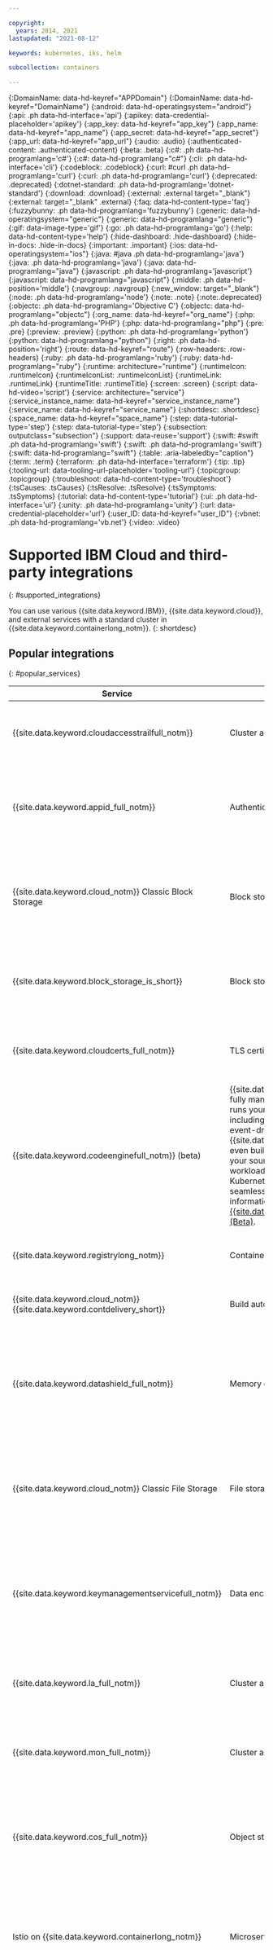 ```yaml
---

copyright:
  years: 2014, 2021
lastupdated: "2021-08-12"

keywords: kubernetes, iks, helm

subcollection: containers

---
```


{:DomainName: data-hd-keyref="APPDomain"}
{:DomainName: data-hd-keyref="DomainName"}
{:android: data-hd-operatingsystem="android"}
{:api: .ph data-hd-interface='api'}
{:apikey: data-credential-placeholder='apikey'}
{:app_key: data-hd-keyref="app_key"}
{:app_name: data-hd-keyref="app_name"}
{:app_secret: data-hd-keyref="app_secret"}
{:app_url: data-hd-keyref="app_url"}
{:audio: .audio}
{:authenticated-content: .authenticated-content}
{:beta: .beta}
{:c#: .ph data-hd-programlang='c#'}
{:c#: data-hd-programlang="c#"}
{:cli: .ph data-hd-interface='cli'}
{:codeblock: .codeblock}
{:curl: #curl .ph data-hd-programlang='curl'}
{:curl: .ph data-hd-programlang='curl'}
{:deprecated: .deprecated}
{:dotnet-standard: .ph data-hd-programlang='dotnet-standard'}
{:download: .download}
{:external: .external target="_blank"}
{:external: target="_blank" .external}
{:faq: data-hd-content-type='faq'}
{:fuzzybunny: .ph data-hd-programlang='fuzzybunny'}
{:generic: data-hd-operatingsystem="generic"}
{:generic: data-hd-programlang="generic"}
{:gif: data-image-type='gif'}
{:go: .ph data-hd-programlang='go'}
{:help: data-hd-content-type='help'}
{:hide-dashboard: .hide-dashboard}
{:hide-in-docs: .hide-in-docs}
{:important: .important}
{:ios: data-hd-operatingsystem="ios"}
{:java: #java .ph data-hd-programlang='java'}
{:java: .ph data-hd-programlang='java'}
{:java: data-hd-programlang="java"}
{:javascript: .ph data-hd-programlang='javascript'}
{:javascript: data-hd-programlang="javascript"}
{:middle: .ph data-hd-position='middle'}
{:navgroup: .navgroup}
{:new_window: target="_blank"}
{:node: .ph data-hd-programlang='node'}
{:note: .note}
{:note:.deprecated}
{:objectc: .ph data-hd-programlang='Objective C'}
{:objectc: data-hd-programlang="objectc"}
{:org_name: data-hd-keyref="org_name"}
{:php: .ph data-hd-programlang='PHP'}
{:php: data-hd-programlang="php"}
{:pre: .pre}
{:preview: .preview}
{:python: .ph data-hd-programlang='python'}
{:python: data-hd-programlang="python"}
{:right: .ph data-hd-position='right'}
{:route: data-hd-keyref="route"}
{:row-headers: .row-headers}
{:ruby: .ph data-hd-programlang='ruby'}
{:ruby: data-hd-programlang="ruby"}
{:runtime: architecture="runtime"}
{:runtimeIcon: .runtimeIcon}
{:runtimeIconList: .runtimeIconList}
{:runtimeLink: .runtimeLink}
{:runtimeTitle: .runtimeTitle}
{:screen: .screen}
{:script: data-hd-video='script'}
{:service: architecture="service"}
{:service_instance_name: data-hd-keyref="service_instance_name"}
{:service_name: data-hd-keyref="service_name"}
{:shortdesc: .shortdesc}
{:space_name: data-hd-keyref="space_name"}
{:step: data-tutorial-type='step'}
{:step: data-tutorial-type='step'} 
{:subsection: outputclass="subsection"}
{:support: data-reuse='support'}
{:swift: #swift .ph data-hd-programlang='swift'}
{:swift: .ph data-hd-programlang='swift'}
{:swift: data-hd-programlang="swift"}
{:table: .aria-labeledby="caption"}
{:term: .term}
{:terraform: .ph data-hd-interface='terraform'}
{:tip: .tip}
{:tooling-url: data-tooling-url-placeholder='tooling-url'}
{:topicgroup: .topicgroup}
{:troubleshoot: data-hd-content-type='troubleshoot'}
{:tsCauses: .tsCauses}
{:tsResolve: .tsResolve}
{:tsSymptoms: .tsSymptoms}
{:tutorial: data-hd-content-type='tutorial'}
{:ui: .ph data-hd-interface='ui'}
{:unity: .ph data-hd-programlang='unity'}
{:url: data-credential-placeholder='url'}
{:user_ID: data-hd-keyref="user_ID"}
{:vbnet: .ph data-hd-programlang='vb.net'}
{:video: .video}

 


# Supported IBM Cloud and third-party integrations
{: #supported_integrations}

You can use various {{site.data.keyword.IBM}}, {{site.data.keyword.cloud}}, and external services with a standard cluster in {{site.data.keyword.containerlong_notm}}.
{: shortdesc}

## Popular integrations
{: #popular_services}

|Service|Category|Description|Classic|VPC|
|----|----|----|----|--- |
|{{site.data.keyword.cloudaccesstrailfull_notm}}|Cluster activity logs|Monitor the administrative activity that is made in your cluster by analyzing logs through Grafana. For more information about the service, see the [Activity Tracker](/docs/activity-tracker?topic=activity-tracker-getting-started) documentation. For more information about the types of events that you can track, see [Activity Tracker events](/docs/containers?topic=containers-at_events).|<img src="images/confirm.svg" width="32" alt="Feature available" style="width:32px;" />|<img src="images/confirm.svg" width="32" alt="Feature available" style="width:32px;" />|
|{{site.data.keyword.appid_full_notm}}|Authentication|Add a level of security to your apps with [{{site.data.keyword.appid_short}}](/docs/appid?topic=appid-getting-started) by requiring users to sign in. To authenticate web or API HTTP/HTTPS requests to your app, you can integrate {{site.data.keyword.appid_short_notm}} with your Ingress service by using the [{{site.data.keyword.appid_short_notm}} authentication Ingress annotation](/docs/containers?topic=containers-comm-ingress-annotations#app-id).|<img src="images/confirm.svg" width="32" alt="Feature available" style="width:32px;" />|<img src="images/confirm.svg" width="32" alt="Feature available" style="width:32px;" />|
|{{site.data.keyword.cloud_notm}} Classic Block Storage|Block storage|[{{site.data.keyword.cloud_notm}} Block Storage](/docs/BlockStorage?topic=BlockStorage-getting-started#getting-started) is persistent, high-performance iSCSI storage that you can add to your apps by using Kubernetes persistent volumes (PVs). Use block storage to deploy stateful apps in a single zone or as high-performance storage for single pods. For more information about how to provision block storage in your cluster, see [Storing data on {{site.data.keyword.cloud_notm}} Block Storage](/docs/containers?topic=containers-block_storage#block_storage)|<img src="images/confirm.svg" width="32" alt="Feature available" style="width:32px;" />||
|{{site.data.keyword.block_storage_is_short}}|Block storage|[{{site.data.keyword.block_storage_is_short}}](/docs/vpc?topic=vpc-creating-block-storage) provides hypervisor-mounted, high-performance data storage for your virtual server instances that you provision within a VPC cluster. For more information about how to provision VPC Block Storage in your cluster, see [Storing data on {{site.data.keyword.block_storage_is_short}}](/docs/containers?topic=containers-vpc-block)||<img src="images/confirm.svg" width="32" alt="Feature available" style="width:32px;" />|
|{{site.data.keyword.cloudcerts_full_notm}}|TLS certificates|You can use [{{site.data.keyword.cloudcerts_long}}](/docs/certificate-manager?topic=certificate-manager-getting-started#getting-started){: external} to store and manage SSL certificates for your apps. For more information, see [Use {{site.data.keyword.cloudcerts_long_notm}} with {{site.data.keyword.containerlong_notm}} to deploy custom domain TLS Certificates](https://www.ibm.com/cloud/blog/announcements/use-ibm-cloud-certificate-manager-ibm-cloud-container-service-deploy-custom-domain-tls-certificates){: external}.|<img src="images/confirm.svg" width="32" alt="Feature available" style="width:32px;" />|<img src="images/confirm.svg" width="32" alt="Feature available" style="width:32px;" />|
| {{site.data.keyword.codeenginefull_notm}} (beta) | {{site.data.keyword.codeengineshort}} is a fully managed, serverless platform that runs your containerized workloads, including web apps, micro-services, event-driven functions, or batch jobs. {{site.data.keyword.codeengineshort}} even builds container images for you from your source code. Because these workloads are all hosted within the same Kubernetes infrastructure, all of them can seamlessly work together. For more information, see [Getting started with {{site.data.keyword.codeenginefull_notm}} (Beta)](/docs/codeengine). |
|{{site.data.keyword.registrylong_notm}}|Container images|Set up your own secured Docker image repository where you can safely store and share images between cluster users. For more information, see the [{{site.data.keyword.registrylong}} documentation](/docs/Registry?topic=Registry-getting-started){: external}.|<img src="images/confirm.svg" width="32" alt="Feature available" style="width:32px;" />|<img src="images/confirm.svg" width="32" alt="Feature available" style="width:32px;" />|
|{{site.data.keyword.cloud_notm}} {{site.data.keyword.contdelivery_short}}|Build automation|Automate your app builds and container deployments to Kubernetes clusters by using a toolchain. For more information about the setup, see [working with Tekton pipelines](/docs/ContinuousDelivery?topic=ContinuousDelivery-tekton-pipelines){: external}.|<img src="images/confirm.svg" width="32" alt="Feature available" style="width:32px;" />|<img src="images/confirm.svg" width="32" alt="Feature available" style="width:32px;" />|
|{{site.data.keyword.datashield_full_notm}}|Memory encryption|You can use [{{site.data.keyword.datashield_short}}](/docs/data-shield?topic=data-shield-getting-started#getting-started){: external} to encrypt your data memory. {{site.data.keyword.datashield_short}} is integrated with Intel® Software Guard Extensions (SGX) and Fortanix® technology so that your {{site.data.keyword.cloud_notm}} container workload code and data are protected in use. The app code and data run in CPU-hardened enclaves, which are trusted areas of memory on the worker node that protect critical aspects of the app, which helps to keep the code and data confidential and unmodified.|<img src="images/confirm.svg" width="32" alt="Feature available" style="width:32px;" />||
|{{site.data.keyword.cloud_notm}} Classic File Storage|File storage|[{{site.data.keyword.cloud_notm}} Classic File Storage](/docs/FileStorage?topic=FileStorage-getting-started#getting-started) is persistent, fast, and flexible network-attached, NFS-based file storage that you can add to your apps by using Kubernetes persistent volumes. You can choose between predefined storage tiers with GB sizes and IOPS that meet the requirements of your workloads. For more information about how to provision file storage in your cluster, see [Storing data on {{site.data.keyword.cloud_notm}} File Storage](/docs/containers?topic=containers-file_storage#file_storage).|<img src="images/confirm.svg" width="32" alt="Feature available" style="width:32px;" />||
|{{site.data.keyword.keymanagementservicefull_notm}}|Data encryption|Encrypt the Kubernetes secrets that are in your cluster by enabling {{site.data.keyword.keymanagementserviceshort}}. Encrypting your Kubernetes secrets prevents unauthorized users from accessing sensitive cluster information.To set up, see [Encrypting Kubernetes secrets by using {{site.data.keyword.keymanagementserviceshort}}](/docs/containers?topic=containers-encryption#keyprotect).For more information, see the [{{site.data.keyword.keymanagementserviceshort}} documentation](/docs/key-protect?topic=key-protect-getting-started-tutorial){: external}.|<img src="images/confirm.svg" width="32" alt="Feature available" style="width:32px;" />|<img src="images/confirm.svg" width="32" alt="Feature available" style="width:32px;" />|
|{{site.data.keyword.la_full_notm}}|Cluster and app logs|Add log management capabilities to your cluster by deploying a {{site.data.keyword.la_short}} agent to your worker nodes to manage logs from your pod containers. For more information, see [Managing Kubernetes cluster logs with {{site.data.keyword.la_full_notm}}](/docs/log-analysis?topic=log-analysis-kube#kube).|<img src="images/confirm.svg" width="32" alt="Feature available" style="width:32px;" />|<img src="images/confirm.svg" width="32" alt="Feature available" style="width:32px;" />|
|{{site.data.keyword.mon_full_notm}}|Cluster and app metrics|Gain operational visibility into the performance and health of your apps by deploying a {{site.data.keyword.mon_full_notm}} agent to your worker nodes to forward metrics to {{site.data.keyword.mon_full}}. For more information, see [Analyzing metrics for an app that is deployed in a Kubernetes cluster](/docs/monitoring?topic=monitoring-kubernetes_cluster#kubernetes_cluster).|<img src="images/confirm.svg" width="32" alt="Feature available" style="width:32px;" />|<img src="images/confirm.svg" width="32" alt="Feature available" style="width:32px;" />|
|{{site.data.keyword.cos_full_notm}}|Object storage|Data that is stored with {{site.data.keyword.cos_short}} is encrypted and dispersed across multiple geographic locations, and accessed over HTTP by using a REST API. You can use the [ibm-backup-restore image](/docs/RegistryImages/ibm-backup-restore?topic=RegistryImages-ibmbackup_restore_starter) to configure the service to make one-time or scheduled backups for data in your clusters. For more information about the service, see the [{{site.data.keyword.cos_short}} documentation](/docs/cloud-object-storage?topic=cloud-object-storage-getting-started-cloud-object-storage){: external}.|<img src="images/confirm.svg" width="32" alt="Feature available" style="width:32px;" />|<img src="images/confirm.svg" width="32" alt="Feature available" style="width:32px;" />|
|Istio on {{site.data.keyword.containerlong_notm}}|Microservice management|[Istio](https://www.ibm.com/cloud/istio){: external} is an open source service that gives developers a way to connect, secure, manage, and monitor a network of microservices, also known as a service mesh, on cloud orchestration platforms. Istio on {{site.data.keyword.containerlong}} provides a one-step installation of Istio into your cluster through a managed add-on. With one click, you can get all Istio core components, additional tracing, monitoring, and visualization up and running. To get started, see [Using the managed Istio add-on](/docs/containers?topic=containers-istio).|<img src="images/confirm.svg" width="32" alt="Feature available" style="width:32px;" />|<img src="images/confirm.svg" width="32" alt="Feature available" style="width:32px;" />|
|Portworx|Storage for stateful apps|[Portworx](https://portworx.com/products/portworx-enterprise//){: external} is a highly available software-defined storage solution that you can use to manage persistent storage for your containerized databases and other stateful apps, or to share data between pods across multiple zones. You can install Portworx with a Helm chart and provision storage for your apps by using Kubernetes persistent volumes. For more information about how to set up Portworx in your cluster, see [Storing data on software-defined storage (SDS) with Portworx](/docs/containers?topic=containers-portworx#portworx).|<img src="images/confirm.svg" width="32" alt="Feature available" style="width:32px;" />|<img src="images/confirm.svg" width="32" alt="Feature available" style="width:32px;" />|
|Razee|Deployment automation|[Razee](https://razee.io/){: external} is an open-source project that automates and manages the deployment of Kubernetes resources across clusters, environments, and cloud providers, and helps you to visualize deployment information for your resources so that you can monitor the rollout process and find deployment issues more quickly. For more information about Razee and how to set up Razee in your cluster to automate your deployment process, see the [Razee documentation](https://github.com/razee-io/Razee){: external}.|<img src="images/confirm.svg" width="32" alt="Feature available" style="width:32px;" />|<img src="images/confirm.svg" width="32" alt="Feature available" style="width:32px;" />|
|{{site.data.keyword.bplong_notm}}/ Terraform|Infrastructure and {{site.data.keyword.cloud_notm}} service automation|Terraform is an open-source software that enables predictable and consistent provisioning of {{site.data.keyword.cloud_notm}} platform, classic infrastructure, and VPC infrastructure resources by using a high-level scripting language. {{site.data.keyword.bplong_notm}} delivers Terraform-as-a-Service so that you can model the resources that you want in your {{site.data.keyword.cloud_notm}} environment, and enable Infrastructure as Code (IaC). For more information about how to use native Terraform to create a cluster, see [Creating single and multizone Kubernetes and OpenShift clusters](/docs/ibm-cloud-provider-for-terraform?topic=ibm-cloud-provider-for-terraform-tutorial-tf-clusters).|<img src="images/confirm.svg" width="32" alt="Feature available" style="width:32px;" />|<img src="images/confirm.svg" width="32" alt="Feature available" style="width:32px;" />|
{: caption="Popular integrations"}
{: summary="The table shows available services that you can add to your cluster and that are popular among {{site.data.keyword.containerlong_notm}} users. Rows are to be read from the left to right, with the name of the service in column one, and a description of the service in column two."}

<br />

## DevOps services
{: #devops_services}

|Service|Description|Classic|VPC|
|----|----|----|----|
|Cloud Foundry Public|Deploy and manage your own Cloud Foundry platform on top of a Kubernetes cluster to develop, package, deploy, and manage cloud-native apps, and leverage the {{site.data.keyword.cloud_notm}} ecosystem to bind additional services to your apps. When you create an Cloud Foundry Public instance, you must configure your Kubernetes cluster by choosing the flavor and VLANs for your worker nodes. Your cluster is then provisioned with {{site.data.keyword.containerlong_notm}} and Cloud Foundry Public is automatically deployed to your cluster. For more information about how to set up Cloud Foundry Public, see the [Getting started tutorial](/docs/cloud-foundry-public?topic=cloud-foundry-public-getting-started).|<img src="images/confirm.svg" width="32" alt="Feature available" style="width:32px;" />||
|Codeship|You can use [Codeship](https://codeship.com){: external} for the continuous integration and delivery of containers. For more information, see [Using Codeship Pro To Deploy Workloads to {{site.data.keyword.containerlong_notm}}](https://www.ibm.com/cloud/blog/using-codeship-pro-deploy-workloads-ibm-container-service){: external}.|<img src="images/confirm.svg" width="32" alt="Feature available" style="width:32px;" />|<img src="images/confirm.svg" width="32" alt="Feature available" style="width:32px;" />|
|Grafeas|[Grafeas](https://grafeas.io){: external} is an open source CI/CD service that provides a common way for how to retrieve, store, and exchange metadata during the software supply chain process. For example, if you integrate Grafeas into your app build process, Grafeas can store information about the initiator of the build request, vulnerability scan results, and quality assurance sign-off so that you can make an informed decision if an app can be deployed to production. You can use this metadata in audits or to prove compliance for your software supply chain.|<img src="images/confirm.svg" width="32" alt="Feature available" style="width:32px;" />|<img src="images/confirm.svg" width="32" alt="Feature available" style="width:32px;" />|
|Helm|[Helm](https://helm.sh){: external} is a Kubernetes package manager. You can create new Helm charts or use preexisting Helm charts to define, install, and upgrade complex Kubernetes applications that run in {{site.data.keyword.containerlong_notm}} clusters. For more information, see [Setting up Helm in {{site.data.keyword.containerlong_notm}}](/docs/containers?topic=containers-helm).|<img src="images/confirm.svg" width="32" alt="Feature available" style="width:32px;" />|<img src="images/confirm.svg" width="32" alt="Feature available" style="width:32px;" />|
|{{site.data.keyword.cloud_notm}} {{site.data.keyword.contdelivery_short}}|Automate your app builds and container deployments to Kubernetes clusters by using a toolchain. For more information about the setup, see [working with Tekton pipelines](/docs/ContinuousDelivery?topic=ContinuousDelivery-tekton-pipelines).|<img src="images/confirm.svg" width="32" alt="Feature available" style="width:32px;" />|<img src="images/confirm.svg" width="32" alt="Feature available" style="width:32px;" />|
|Istio on {{site.data.keyword.containerlong_notm}}|[Istio](https://www.ibm.com/cloud/istio){: external} is an open source service that gives developers a way to connect, secure, manage, and monitor a network of microservices, also known as a service mesh, on cloud orchestration platforms. Istio on {{site.data.keyword.containerlong}} provides a one-step installation of Istio into your cluster through a managed add-on. With one click, you can get all Istio core components, additional tracing, monitoring, and visualization up and running. To get started, see [Using the managed Istio add-on](/docs/containers?topic=containers-istio)|<img src="images/confirm.svg" width="32" alt="Feature available" style="width:32px;" />|<img src="images/confirm.svg" width="32" alt="Feature available" style="width:32px;" />|
|Jenkins X|Jenkins X is a Kubernetes-native continuous integration and continuous delivery platform that you can use to automate your build process. For more information about how to install it on {{site.data.keyword.containerlong_notm}}, see [Introducing the Jenkins X open source project](https://www.ibm.com/cloud/blog/installing-jenkins-x-on-ibm-cloud-kubernetes-service){: external}.|||
|Razee|[Razee](https://razee.io/){: external} is an open-source project that automates and manages the deployment of Kubernetes resources across clusters, environments, and cloud providers, and helps you to visualize deployment information for your resources so that you can monitor the rollout process and find deployment issues more quickly. For more information about Razee and how to set up Razee in your cluster to automate your deployment process, see the [Razee documentation](https://github.com/razee-io/Razee){: external}.|<img src="images/confirm.svg" width="32" alt="Feature available" style="width:32px;" />|<img src="images/confirm.svg" width="32" alt="Feature available" style="width:32px;" />|
|{{site.data.keyword.bplong_notm}}|[{{site.data.keyword.bplong_notm}}](/docs/schematics?topic=schematics-about-schematics) is a managed Terraform service where you can use native Terraform capabilities, but you don't have to worry about setting up and maintaining the Terraform CLI and {{site.data.keyword.cloud_notm}} Provider plug-in. For more information about how to use Terraform to create a cluster, see [Creating single and multizone Kubernetes and OpenShift clusters](/docs/ibm-cloud-provider-for-terraform?topic=ibm-cloud-provider-for-terraform-tutorial-tf-clusters).|<img src="images/confirm.svg" width="32" alt="Feature available" style="width:32px;" />|<img src="images/confirm.svg" width="32" alt="Feature available" style="width:32px;" />|
|Terraform|[Terraform](https://www.terraform.io/docs/){: external} is an open-source software that enables predictable and consistent provisioning of {{site.data.keyword.cloud_notm}} platform, classic infrastructure, and VPC infrastructure resources by using a high-level scripting language. For more information about how to use native Terraform to create a cluster, see [Creating single and multizone Kubernetes and OpenShift clusters](/docs/ibm-cloud-provider-for-terraform?topic=ibm-cloud-provider-for-terraform-tutorial-tf-clusters).|<img src="images/confirm.svg" width="32" alt="Feature available" style="width:32px;" />|<img src="images/confirm.svg" width="32" alt="Feature available" style="width:32px;" />|
{: caption="DevOps services"}
{: summary="The table shows available services that you can add to your cluster to add extra DevOps capabilities. Rows are to be read from the left to right, with the name of the service in column one, and a description of the service in column two."}

<br />

## Hybrid cloud services
{: #hybrid_cloud_services}

|Service|Description|Classic|VPC|
|----|----|----|----|
| {{site.data.keyword.vpc_short}} VPN | With the {{site.data.keyword.vpc_short}} VPN, you can securely connect your VPC to an on-premises network, other VPCs, or to classic infrastructure through a VPN tunnel. For more information, see [Connecting to your on-premises network](/docs/vpc?topic=vpc-vpn-onprem-example#configuring-onprem-gateway).| |<img src="images/confirm.svg" width="32" alt="Feature available" style="width:32px;" />|
|{{site.data.keyword.dl_short}}|With [{{site.data.keyword.dl_full}}](/docs/dl?topic=dl-dl-about), you can create a direct, private connection between your remote network environments and {{site.data.keyword.containerlong_notm}} without routing over the public internet. The {{site.data.keyword.dl_short}} offerings are useful when you must implement hybrid workloads, cross-provider workloads, large or frequent data transfers, or private workloads. To choose a {{site.data.keyword.dl_short}} offering and set up a {{site.data.keyword.dl_short}} connection, see [Get Started with {{site.data.keyword.dl_full_notm}} (2.0)](/docs/dl?topic=dl-get-started-with-ibm-cloud-dl).|<img src="images/confirm.svg" width="32" alt="Feature available" style="width:32px;" />|<img src="images/confirm.svg" width="32" alt="Feature available" style="width:32px;" />|
|strongSwan IPSec VPN Service|Set up a [strongSwan IPSec VPN service](https://www.strongswan.org/about.html){: external} that securely connects your Kubernetes cluster with an on-premises network. The strongSwan IPSec VPN service provides a secure end-to-end communication channel over the internet that is based on the industry-standard Internet Protocol Security (IPSec) protocol suite. To set up a secure connection between your cluster and an on-premises network, [configure and deploy the strongSwan IPSec VPN service](/docs/containers?topic=containers-vpn#vpn-setup) directly in a pod in your cluster.|<img src="images/confirm.svg" width="32" alt="Feature available" style="width:32px;" />| |
|{{site.data.keyword.tg_short}}|Use {{site.data.keyword.tg_full_notm}} to manage access between your VPCs. {{site.data.keyword.tg_short}} instances can be configured to route between VPCs that are in the same region (local routing) or VPCs that are in different regions (global routing). Additionally, you can use {{site.data.keyword.tg_short}} to manage access between your VPCs in multiple regions to resources in your {{site.data.keyword.cloud_notm}} classic infrastructure. To get started, see the [{{site.data.keyword.tg_short}} documentation](/docs/transit-gateway?topic=transit-gateway-getting-started).||<img src="images/confirm.svg" width="32" alt="Feature available" style="width:32px;" />|
{: caption="Hybrid cloud services"}
{: summary="The table shows available services that you can use to connect your cluster to on-premises data centers. Rows are to be read from the left to right, with the name of the service in column one, and a description of the service in column two."}

<br />

## Logging and monitoring services
{: #health_services}

|Service|Description|Classic|VPC|
|----|----|----|----|
|CoScale|Monitor worker nodes, containers, replica sets, replication controllers, and services with [CoScale](https://newrelic.com/blog/nerd-life/coscale){: external}. For more information, see [Monitoring {{site.data.keyword.containerlong_notm}} with CoScale](https://www.ibm.com/blogs/cloud-archive/2017/06/monitoring-ibm-bluemix-container-service-coscale/){: external}.|<img src="images/confirm.svg" width="32" alt="Feature available" style="width:32px;" />|<img src="images/confirm.svg" width="32" alt="Feature available" style="width:32px;" />|
|Datadog|Monitor your cluster and view infrastructure and application performance metrics with [Datadog](https://www.datadoghq.com/){: external}. For more information, see [Monitoring {{site.data.keyword.containerlong_notm}} with Datadog](https://www.ibm.com/blogs/cloud-archive/2017/07/monitoring-ibm-bluemix-container-service-datadog/){: external}.|<img src="images/confirm.svg" width="32" alt="Feature available" style="width:32px;" />|<img src="images/confirm.svg" width="32" alt="Feature available" style="width:32px;" />|
|{{site.data.keyword.cloudaccesstrailfull_notm}}|Monitor the administrative activity that is made in your cluster by analyzing logs through Grafana. For more information about the service, see the [Activity Tracker](/docs/activity-tracker?topic=activity-tracker-getting-started) documentation. For more information about the types of events that you can track, see [Activity Tracker events](/docs/containers?topic=containers-at_events).|<img src="images/confirm.svg" width="32" alt="Feature available" style="width:32px;" />|<img src="images/confirm.svg" width="32" alt="Feature available" style="width:32px;" />|
|{{site.data.keyword.la_full_notm}}|Add log management capabilities to your cluster by deploying a {{site.data.keyword.la_short}} agent to your worker nodes to manage logs from your pod containers. For more information, see [Managing Kubernetes cluster logs with {{site.data.keyword.la_full_notm}}](/docs/log-analysis?topic=log-analysis-kube#kube).|<img src="images/confirm.svg" width="32" alt="Feature available" style="width:32px;" />|<img src="images/confirm.svg" width="32" alt="Feature available" style="width:32px;" />|
|{{site.data.keyword.mon_full_notm}}|Gain operational visibility into the performance and health of your apps by deploying a {{site.data.keyword.mon_short}} agent to your worker nodes to forward metrics to {{site.data.keyword.mon_full}}. For more information, see [Analyzing metrics for an app that is deployed in a Kubernetes cluster](/docs/monitoring?topic=monitoring-kubernetes_cluster#kubernetes_cluster).|<img src="images/confirm.svg" width="32" alt="Feature available" style="width:32px;" />|<img src="images/confirm.svg" width="32" alt="Feature available" style="width:32px;" />|
|Instana|[Instana](https://www.instana.com/){: external} provides infrastructure and app performance monitoring with a GUI that automatically discovers and maps your apps. Instana captures every request to your apps, which you can use to troubleshoot and perform root cause analysis to prevent the problems from happening again. Check out the blog post about [deploying Instana in {{site.data.keyword.containerlong_notm}}](https://www.instana.com/blog/precise-visibility-applications-ibm-bluemix-container-service/){: external} to learn more.|<img src="images/confirm.svg" width="32" alt="Feature available" style="width:32px;" />|<img src="images/confirm.svg" width="32" alt="Feature available" style="width:32px;" />|
|Prometheus|Prometheus is an open source monitoring, logging, and alerting tool that was designed for Kubernetes. Prometheus retrieves detailed information about the cluster, worker nodes, and deployment health based on Kubernetes logging information. CPU, memory, I/O, and network activity is collected for each container that runs in a cluster. You can use the collected data in custom queries or alerts to monitor performance and workloads in your cluster. To use Prometheus, follow the [CoreOS instructions](https://github.com/prometheus-operator/kube-prometheus){: external}.|<img src="images/confirm.svg" width="32" alt="Feature available" style="width:32px;" />|<img src="images/confirm.svg" width="32" alt="Feature available" style="width:32px;" />|
|Sematext|View metrics and logs for your containerized applications by using [Sematext](https://sematext.com/){: external}. For more information, see [Monitoring and logging for containers with Sematext](https://www.ibm.com/cloud/blog/monitoring-logging-ibm-bluemix-container-service-sematext){: external}.|<img src="images/confirm.svg" width="32" alt="Feature available" style="width:32px;" />|<img src="images/confirm.svg" width="32" alt="Feature available" style="width:32px;" />|
|Splunk|Import and search your Kubernetes logging, object, and metrics data in Splunk by using Splunk Connect for Kubernetes. Splunk Connect for Kubernetes is a collection of Helm charts that deploy a Splunk-supported deployment of Fluentd to your Kubernetes cluster, a Splunk-built Fluentd HTTP Event Collector (HEC) plug-in to send logs and metadata, and a metrics deployment that captures your cluster metrics. For more information, see [Solving Business Problems with Splunk on {{site.data.keyword.containerlong_notm}}](https://www.ibm.com/cloud/blog/solving-business-problems-with-splunk-on-ibm-cloud-kubernetes-service){: external}.|<img src="images/confirm.svg" width="32" alt="Feature available" style="width:32px;" />|<img src="images/confirm.svg" width="32" alt="Feature available" style="width:32px;" />|
|Weave Scope|[Weave Scope](https://www.weave.works/oss/scope/){: external} provides a visual diagram of your resources within a Kubernetes cluster, including services, pods, containers, processes, nodes, and more. Weave Scope provides interactive metrics for CPU and memory and also provides tools to tail and exec into a container.|<img src="images/confirm.svg" width="32" alt="Feature available" style="width:32px;" />|<img src="images/confirm.svg" width="32" alt="Feature available" style="width:32px;" />|
{: caption="Logging and monitoring services"}
{: summary="The table shows available services that you can add to your cluster to add extra logging and monitoring capabilities. Rows are to be read from the left to right, with the name of the service in column one, and a description of the service in column two."}

<br />


## Security services
{: #security_services}

Want a comprehensive view of how to integrate {{site.data.keyword.cloud_notm}} security services with your cluster? Check out the [Apply end-to-end security to a cloud application tutorial](/docs/solution-tutorials?topic=solution-tutorials-cloud-e2e-security).
{: shortdesc}

|Service|Description|Classic|VPC|
|----|----|----|----|
|{{site.data.keyword.appid_full_notm}}|Add a level of security to your apps with [{{site.data.keyword.appid_short}}](/docs/appid?topic=appid-getting-started) by requiring users to sign in. To authenticate web or API HTTP/HTTPS requests to your app, you can integrate {{site.data.keyword.appid_short_notm}} with your Ingress service by using the [{{site.data.keyword.appid_short_notm}} authentication Ingress annotation](/docs/containers?topic=containers-comm-ingress-annotations#app-id).|<img src="images/confirm.svg" width="32" alt="Feature available" style="width:32px;" />|<img src="images/confirm.svg" width="32" alt="Feature available" style="width:32px;" />|
|Aqua Security|As a supplement to [Vulnerability Advisor](/docs/va?topic=va-va_index){: external}, you can use [Aqua Security](https://www.aquasec.com/){: external} to improve the security of container deployments by reducing what your app is allowed to do. For more information, see [Securing container deployments on {{site.data.keyword.cloud_notm}} with Aqua Security](https://blog.aquasec.com/securing-container-deployments-on-bluemix-with-aqua-security){: external}.|<img src="images/confirm.svg" width="32" alt="Feature available" style="width:32px;" />|<img src="images/confirm.svg" width="32" alt="Feature available" style="width:32px;" />|
|{{site.data.keyword.cloudcerts_full}}|You can use [{{site.data.keyword.cloudcerts_long}}](/docs/certificate-manager?topic=certificate-manager-getting-started#getting-started){: external} to store and manage SSL certificates for your apps. For more information, see [Use {{site.data.keyword.cloudcerts_long_notm}} with {{site.data.keyword.containerlong_notm}} to deploy custom domain TLS Certificates](https://www.ibm.com/cloud/blog/announcements/use-ibm-cloud-certificate-manager-ibm-cloud-container-service-deploy-custom-domain-tls-certificates){: external}.|<img src="images/confirm.svg" width="32" alt="Feature available" style="width:32px;" />|<img src="images/confirm.svg" width="32" alt="Feature available" style="width:32px;" />|
|{{site.data.keyword.datashield_full_notm}}|You can use [{{site.data.keyword.datashield_short}}](/docs/data-shield?topic=data-shield-getting-started#getting-started){: external} to encrypt your data memory. {{site.data.keyword.datashield_short}} is integrated with Intel® Software Guard Extensions (SGX) and Fortanix® technology so that your {{site.data.keyword.cloud_notm}} container workload code and data are protected in use. The app code and data run in CPU-hardened enclaves, which are trusted areas of memory on the worker node that protect critical aspects of the app, which helps to keep the code and data confidential and unmodified.|<img src="images/confirm.svg" width="32" alt="Feature available" style="width:32px;" />||
|{{site.data.keyword.registrylong_notm}}|Set up your own secured Docker image repository where you can safely store and share images between cluster users. For more information, see the [{{site.data.keyword.registrylong}} documentation](/docs/Registry?topic=Registry-getting-started){: external}.|<img src="images/confirm.svg" width="32" alt="Feature available" style="width:32px;" />|<img src="images/confirm.svg" width="32" alt="Feature available" style="width:32px;" />|
|{{site.data.keyword.keymanagementservicefull_notm}}|Encrypt the Kubernetes secrets that are in your cluster by enabling {{site.data.keyword.keymanagementserviceshort}}. Encrypting your Kubernetes secrets prevents unauthorized users from accessing sensitive cluster information. To set up, see [Encrypting Kubernetes secrets by using {{site.data.keyword.keymanagementserviceshort}}](/docs/containers?topic=containers-encryption#keyprotect). For more information, see the [{{site.data.keyword.keymanagementserviceshort}} documentation](/docs/key-protect?topic=key-protect-getting-started-tutorial){: external}.|<img src="images/confirm.svg" width="32" alt="Feature available" style="width:32px;" />|<img src="images/confirm.svg" width="32" alt="Feature available" style="width:32px;" />|
|NeuVector|Protect containers with a cloud-native firewall by using [NeuVector](https://neuvector.com/){: external}. For more information, see [NeuVector Container Security](https://www.ibm.com/us-en/marketplace/neuvector-container-security){: external}.|<img src="images/confirm.svg" width="32" alt="Feature available" style="width:32px;" />|<img src="images/confirm.svg" width="32" alt="Feature available" style="width:32px;" />|
|Twistlock|As a supplement to [Vulnerability Advisor](/docs/va?topic=va-va_index){: external}, you can use [Twistlock](https://www.paloaltonetworks.com/prisma/cloud){: external} to manage firewalls, threat protection, and incident response. For more information, see [Twistlock on {{site.data.keyword.containerlong_notm}}](https://www.ibm.com/blogs/cloud-archive/2017/07/twistlock-ibm-bluemix-container-service/){: external}.|<img src="images/confirm.svg" width="32" alt="Feature available" style="width:32px;" />|<img src="images/confirm.svg" width="32" alt="Feature available" style="width:32px;" />|
{: caption="Security services"}
{: summary="The table shows available services that you can add to your cluster to add extra security capabilities. Rows are to be read from the left to right, with the name of the service in column one, and a description of the service in column two."}

<br />


## Storage services
{: #storage_services}

|Service|Description|Classic|VPC|
|----|----|----|----|
|Heptio Velero|You can use [Heptio Velero](https://github.com/vmware-tanzu/velero){: external} to back up and restore cluster resources and persistent volumes. For more information, see the Heptio Velero [Use cases for disaster recovery and cluster migration](https://github.com/vmware-tanzu/velero/blob/release-0.9/docs/use-cases.md){: external}.|<img src="images/confirm.svg" width="32" alt="Feature available" style="width:32px;" />|<img src="images/confirm.svg" width="32" alt="Feature available" style="width:32px;" />|
|{{site.data.keyword.cloud_notm}} Classic Block Storage|[{{site.data.keyword.cloud_notm}} Classic Block Storage](/docs/BlockStorage?topic=BlockStorage-getting-started#getting-started) is persistent, high-performance iSCSI storage that you can add to your apps by using Kubernetes persistent volumes (PVs). Use block storage to deploy stateful apps in a single zone or as high-performance storage for single pods. For more information about how to provision block storage in your cluster, see [Storing data on {{site.data.keyword.cloud_notm}} Block Storage](/docs/containers?topic=containers-block_storage#block_storage)|<img src="images/confirm.svg" width="32" alt="Feature available" style="width:32px;" />||
|{{site.data.keyword.block_storage_is_short}}|[{{site.data.keyword.block_storage_is_short}}](/docs/vpc?topic=vpc-creating-block-storage) provides hypervisor-mounted, high-performance data storage for your virtual server instances that you provision within a VPC cluster. For more information about how to provision VPC Block Storage in your cluster, see [Storing data on {{site.data.keyword.block_storage_is_short}}](/docs/containers?topic=containers-vpc-block)||<img src="images/confirm.svg" width="32" alt="Feature available" style="width:32px;" />|
|{{site.data.keyword.cos_full_notm}}|Data that is stored with {{site.data.keyword.cos_short}} is encrypted and dispersed across multiple geographic locations, and accessed over HTTP by using a REST API. You can use the [ibm-backup-restore image](/docs/RegistryImages/ibm-backup-restore?topic=RegistryImages-ibmbackup_restore_starter) to configure the service to make one-time or scheduled backups for data in your clusters. For more information about the service, see the [{{site.data.keyword.cos_short}} documentation](/docs/cloud-object-storage?topic=cloud-object-storage-getting-started-cloud-object-storage){: external}.|<img src="images/confirm.svg" width="32" alt="Feature available" style="width:32px;" />|<img src="images/confirm.svg" width="32" alt="Feature available" style="width:32px;" />|
|{{site.data.keyword.cloud_notm}} Classic File Storage|[{{site.data.keyword.cloud_notm}} Classic File Storage](/docs/FileStorage?topic=FileStorage-getting-started#getting-started) is persistent, fast, and flexible network-attached, NFS-based file storage that you can add to your apps by using Kubernetes persistent volumes. You can choose between predefined storage tiers with GB sizes and IOPS that meet the requirements of your workloads. For more information about how to provision file storage in your cluster, see [Storing data on {{site.data.keyword.cloud_notm}} File Storage](/docs/containers?topic=containers-file_storage#file_storage).|<img src="images/confirm.svg" width="32" alt="Feature available" style="width:32px;" />||
|Portworx|[Portworx](https://portworx.com/products/portworx-enterprise//){: external} is a highly available software-defined storage solution that you can use to manage persistent storage for your containerized databases and other stateful apps, or to share data between pods across multiple zones. You can install Portworx with a Helm chart and provision storage for your apps by using Kubernetes persistent volumes. For more information about how to set up Portworx in your cluster, see [Storing data on software-defined storage (SDS) with Portworx](/docs/containers?topic=containers-portworx#portworx).|<img src="images/confirm.svg" width="32" alt="Feature available" style="width:32px;" />|<img src="images/confirm.svg" width="32" alt="Feature available" style="width:32px;" />|
{: caption="Storage services"}
{: summary="The table shows available services that you can add to your cluster to add persistent storage capabilities. Rows are to be read from the left to right, with the name of the service in column one, and a description of the service in column two."}

<br />

## Database services
{: #database_services}

|Service|Description|Classic|VPC|
|----|----|----|----|
|{{site.data.keyword.blockchainfull_notm}} Platform v2|Deploy and manage your own {{site.data.keyword.blockchainfull_notm}} Platform on {{site.data.keyword.containerlong_notm}}. With {{site.data.keyword.blockchainfull_notm}} Platform v2, you can host {{site.data.keyword.blockchainfull_notm}} networks or create organizations that can join other {{site.data.keyword.blockchainfull_notm}} v2 networks. For more information about how to set up {{site.data.keyword.blockchainfull_notm}} in {{site.data.keyword.containerlong_notm}}, see [About {{site.data.keyword.blockchainfull_notm}} Platform](/docs/blockchain-sw-213?topic=blockchain-sw-213-get-started-console-ocp).|<img src="images/confirm.svg" width="32" alt="Feature available" style="width:32px;" />| |
|Cloud databases|You can choose between various {{site.data.keyword.cloud_notm}} database services, such as {{site.data.keyword.composeForMongoDB_full}} or {{site.data.keyword.cloudantfull}} to deploy highly available and scalable database solutions in your cluster. For a list of available cloud databases, see the [{{site.data.keyword.cloud_notm}} catalog](https://cloud.ibm.com/catalog?category=databases){: external}.|<img src="images/confirm.svg" width="32" alt="Feature available" style="width:32px;" />|<img src="images/confirm.svg" width="32" alt="Feature available" style="width:32px;" />|
{: caption="Database services"}
{: summary="The table shows available services that you can add to your cluster to add database capabilities. Rows are to be read from the left to right, with the name of the service in column one, and a description of the service in column two."}
